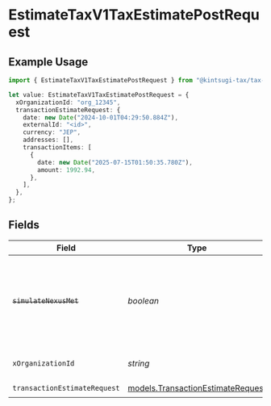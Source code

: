 # EstimateTaxV1TaxEstimatePostRequest

## Example Usage

```typescript
import { EstimateTaxV1TaxEstimatePostRequest } from "@kintsugi-tax/tax-platform-sdk/models/operations";

let value: EstimateTaxV1TaxEstimatePostRequest = {
  xOrganizationId: "org_12345",
  transactionEstimateRequest: {
    date: new Date("2024-10-01T04:29:50.884Z"),
    externalId: "<id>",
    currency: "JEP",
    addresses: [],
    transactionItems: [
      {
        date: new Date("2025-07-15T01:50:35.780Z"),
        amount: 1992.94,
      },
    ],
  },
};
```

## Fields

| Field                                                                                                                                                                                                    | Type                                                                                                                                                                                                     | Required                                                                                                                                                                                                 | Description                                                                                                                                                                                              | Example                                                                                                                                                                                                  |
| -------------------------------------------------------------------------------------------------------------------------------------------------------------------------------------------------------- | -------------------------------------------------------------------------------------------------------------------------------------------------------------------------------------------------------- | -------------------------------------------------------------------------------------------------------------------------------------------------------------------------------------------------------- | -------------------------------------------------------------------------------------------------------------------------------------------------------------------------------------------------------- | -------------------------------------------------------------------------------------------------------------------------------------------------------------------------------------------------------- |
| ~~`simulateNexusMet`~~                                                                                                                                                                                   | *boolean*                                                                                                                                                                                                | :heavy_minus_sign:                                                                                                                                                                                       | : warning: ** DEPRECATED **: This will be removed in a future release, please migrate away from it as soon as possible.<br/><br/>**Deprecated:** Use `simulate_active_registration` in the request body instead. |                                                                                                                                                                                                          |
| `xOrganizationId`                                                                                                                                                                                        | *string*                                                                                                                                                                                                 | :heavy_check_mark:                                                                                                                                                                                       | The unique identifier for the organization making the request                                                                                                                                            | org_12345                                                                                                                                                                                                |
| `transactionEstimateRequest`                                                                                                                                                                             | [models.TransactionEstimateRequest](../../models/transactionestimaterequest.md)                                                                                                                          | :heavy_check_mark:                                                                                                                                                                                       | N/A                                                                                                                                                                                                      |                                                                                                                                                                                                          |